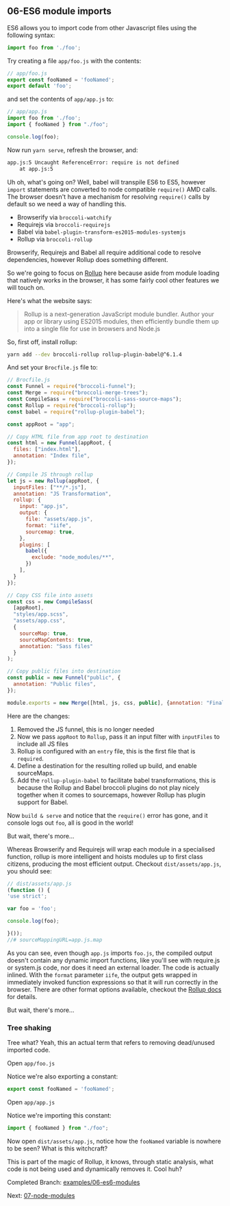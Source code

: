 ## 06-ES6 module imports

ES6 allows you to import code from other Javascript files using the following syntax:

```js
import foo from './foo'; 
```

Try creating a file `app/foo.js` with the contents:

```js
// app/foo.js
export const fooNamed = 'fooNamed';
export default 'foo';
```

and set the contents of `app/app.js` to:

```js
// app/app.js
import foo from './foo';
import { fooNamed } from "./foo";

console.log(foo);
```

Now run `yarn serve`, refresh the browser, and:

```sh
app.js:5 Uncaught ReferenceError: require is not defined
    at app.js:5
```

Uh oh, what's going on? Well, babel will transpile ES6 to ES5, however `import` statements are converted to
node compatible `require()` AMD calls. The browser doesn't have a mechanism for resolving `require()` calls by default
so we need a way of handling this.

* Browserify via `broccoli-watchify`
* Requirejs via `broccoli-requirejs`
* Babel via `babel-plugin-transform-es2015-modules-systemjs`
* Rollup via `broccoli-rollup`

Browserify, Requirejs and Babel all require additional code to resolve dependencies, however Rollup does something
different.

So we're going to focus on [Rollup](http://rollupjs.org/) here because aside from module loading that natively works in
the browser, it has some fairly cool other features we will touch on. 

Here's what the website says:

> Rollup is a next-generation JavaScript module bundler. Author your app or library using ES2015 modules, then 
efficiently bundle them up into a single file for use in browsers and Node.js

So, first off, install rollup:

```sh
yarn add --dev broccoli-rollup rollup-plugin-babel@^6.1.4
```

And set your `Brocfile.js` file to:

```js
// Brocfile.js
const Funnel = require("broccoli-funnel");
const Merge = require("broccoli-merge-trees");
const CompileSass = require("broccoli-sass-source-maps");
const Rollup = require("broccoli-rollup");
const babel = require("rollup-plugin-babel");

const appRoot = "app";

// Copy HTML file from app root to destination
const html = new Funnel(appRoot, {
  files: ["index.html"],
  annotation: "Index file",
});

// Compile JS through rollup
let js = new Rollup(appRoot, {
  inputFiles: ["**/*.js"],
  annotation: "JS Transformation",
  rollup: {
    input: "app.js",
    output: {
      file: "assets/app.js",
      format: "iife",
      sourcemap: true,
    },
    plugins: [
      babel({
        exclude: "node_modules/**",
      })
    ],
  }
});

// Copy CSS file into assets
const css = new CompileSass(
  [appRoot],
  "styles/app.scss",
  "assets/app.css",
  {
    sourceMap: true,
    sourceMapContents: true,
    annotation: "Sass files"
  }
);

// Copy public files into destination
const public = new Funnel("public", {
  annotation: "Public files",
});

module.exports = new Merge([html, js, css, public], {annotation: "Final output"});
```

Here are the changes:

1. Removed the JS funnel, this is no longer needed
2. Now we pass `appRoot` to `Rollup`, pass it an input filter with `inputFiles` to include all JS files
3. Rollup is configured with an `entry` file, this is the first file that is `required`.
4. Define a destination for the resulting rolled up build, and enable sourceMaps.
5. Add the `rollup-plugin-babel` to facilitate babel transformations, this is because the Rollup and Babel broccoli
plugins do not play nicely together when it comes to sourcemaps, however Rollup has plugin support for Babel.

Now `build & serve` and notice that the `require()` error has gone, and it console logs out `foo`, all is
good in the world!

But wait, there's more...

Whereas Browserify and Requirejs will wrap each module in a specialised function, rollup is more intelligent
and hoists modules up to first class citizens, producing the most efficient output.
Checkout `dist/assets/app.js`, you should see:

```js
// dist/assets/app.js
(function () {
'use strict';

var foo = 'foo';

console.log(foo);

}());
//# sourceMappingURL=app.js.map
```

As you can see, even though `app.js` imports `foo.js`, the compiled output doesn't contain any dynamic import functions,
like you'll see with require.js or system.js code, nor does it need an external loader.
The code is actually inlined. With the `format` parameter `iife`, the output gets wrapped in immediately invoked
function expressions so that it will run correctly in the browser. There are other format options available, checkout the
[Rollup docs](https://rollupjs.org/guide/en#big-list-of-options) for details.

But wait, there's more...

### Tree shaking

Tree what? Yeah, this an actual term that refers to removing dead/unused imported code.

Open `app/foo.js`

Notice we're also exporting a constant:

```js
export const fooNamed = 'fooNamed';
```

Open `app/app.js`

Notice we're importing this constant:

```js
import { fooNamed } from "./foo";
```

Now open `dist/assets/app.js`, notice how the `fooNamed` variable is nowhere to be seen? What is this witchcraft?

This is part of the magic of Rollup, it knows, through static analysis, what code is not being used and dynamically
removes it. Cool huh?

Completed Branch: [examples/06-es6-modules](https://github.com/oligriffiths/broccolijs-tutorial/tree/examples/06-es6-modules)

Next: [07-node-modules](/docs/07-node-modules.md)
